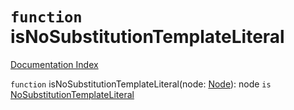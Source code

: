 # `function` isNoSubstitutionTemplateLiteral

[Documentation Index](../README.md)

`function` isNoSubstitutionTemplateLiteral(node: [Node](../private.interface.Node/README.md)): node `is` [NoSubstitutionTemplateLiteral](../private.interface.NoSubstitutionTemplateLiteral/README.md)